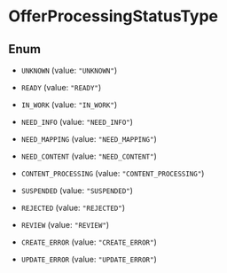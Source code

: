 

# OfferProcessingStatusType

## Enum


* `UNKNOWN` (value: `"UNKNOWN"`)

* `READY` (value: `"READY"`)

* `IN_WORK` (value: `"IN_WORK"`)

* `NEED_INFO` (value: `"NEED_INFO"`)

* `NEED_MAPPING` (value: `"NEED_MAPPING"`)

* `NEED_CONTENT` (value: `"NEED_CONTENT"`)

* `CONTENT_PROCESSING` (value: `"CONTENT_PROCESSING"`)

* `SUSPENDED` (value: `"SUSPENDED"`)

* `REJECTED` (value: `"REJECTED"`)

* `REVIEW` (value: `"REVIEW"`)

* `CREATE_ERROR` (value: `"CREATE_ERROR"`)

* `UPDATE_ERROR` (value: `"UPDATE_ERROR"`)



